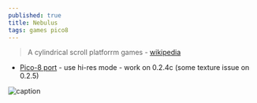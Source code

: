 ```yaml
---
published: true
title: Nebulus
tags: games pico8
---
```

> A cylindrical scroll platforrm games - [wikipedia](https://en.wikipedia.org/wiki/Nebulus_(video_game))

- [Pico-8 port](https://carlc27843.itch.io/nebulus) - use hi-res mode - work on 0.2.4c (some texture issue on 0.2.5)

![caption](https://external-content.duckduckgo.com/iu/?u=https%3A%2F%2Fwww.old-games.com%2Fscreenshot%2F684-8-nebulus.jpg&f=1&nofb=1&ipt=10f7de28e7d9b9669ef920cb8364e6668fee5745d7e7f473f015168e2303253e&ipo=images)
